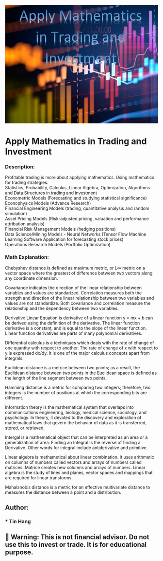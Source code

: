 <img src="Math.PNG">

# Apply Mathematics in Trading and Investment

### Description:
Profitable trading is more about applying mathematics. Using mathematics for trading strategies.  
Statistics, Probability, Calculus, Linear Algebra, Optimization, Algorithms and Data Structures in trading and investment  
Econometric Models (Forecasting and studying statistical significance)   
Econophysics Models (Advance Research)  
Financial Engineering Models (trading, quantitative analysis and random simulation)  
Asset Pricing Models (Risk-adjusted pricing, valuation and performance attribution analysis)  
Financial Risk Management Models (hedging positions)  
Data Science/Mining Models - Neural Networks (Tensor Flow Machine Learning Software Application for forecasting stock prices)    
Operations Research Models (Portfolio Optimization)

### Math Explanation:  
Chebyshev distance is defined as maximum metric, or L∞ metric on a vector space where the greatest of difference between two vectors along any coordinate dimension.  

Covariance indicates the direction of the linear relationship between variables and values are standarized. Correlation measures both the strength and direction of the linear relationship between two variables and values are not standardize. Both covariance and correlation measure the relationship and the dependency between two variables.  

Derivative Linear Equation is derivative of a linear function y = mx + b can be derived using the definition of the derivative. The linear function derivative is a constant, and is equal to the slope of the linear function. Linear function derivatives are parts of many polynomial derivatives.   

Differential calculus is a techniques which deals with the rate of change of one quantity with respect to another. The rate of change of x with respect to y is expressed dx/dy. It is one of the major calculus concepts apart from integrals.  

Euclidean distance is a metrice between two points; as a result, the Euclidean distance between two points in the Euclidean space is defined as the length of the line segment between two points.  

Hamming distance is a metric for comparing two integers; therefore, two integers is the number of positions at which the corresponding bits are different.   

Information theory is the mathematical system  that overlaps into communications engineering, biology, medical science, sociology, and psychology.  In theory, it devoted to the discovery and exploration of mathematical laws that govern the behavior of data as it is transferred, stored, or retrieved.   

Intergal is a mathematical object that can be interpreted as an area or a generalization of area. Finding an Integral is the reverse of finding a Derivative. Other words for integral include antiderivative and primitive.  

LInear algebra is methametical about linear combination. It uses arithmetic on columns of numbers called vectors and arrays of numbers called matrices. Matrice creates new columns and arrays of numbers. Linear algebra is the study of lines and planes, vector spaces and mappings that are required for linear transforms.  

Mahalanobis distance is a metric for an effective multivariate distance to measures the distance between a point and a distribution.

## Author:    
### * Tin Hang  

## 🔴 Warning: This is not financial advisor.  Do not use this to invest or trade. It is for educational purpose.  

